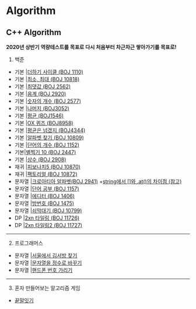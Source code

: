 # Algorithm
C++ Algorithm
--
**2020년 상반기 역량테스트를 목표로 다시 처음부터 차근차근 쌓아가기를 목표로!**

1. 백준 

+ 기본 |[더하기 사이클 (BOJ 1110)](https://github.com/danielkang1003/Algorithm/blob/master/boj1110.cpp)
+ 기본 |[최소, 최대 (BOJ 10818)](https://github.com/danielkang1003/Algorithm/blob/master/boj10818.cpp)
+ 기본 |[최댓값 (BOJ 2562)](https://github.com/danielkang1003/Algorithm/blob/master/boj2562.cpp)
+ 기본 |[음계 (BOJ 2920)](https://github.com/danielkang1003/Algorithm/blob/master/boj2920.cpp)
+ 기본 |[숫자의 개수 (BOJ 2577)](https://github.com/danielkang1003/Algorithm/blob/master/boj2577.cpp)
+ 기본 |[나머지 (BOJ3052)](https://github.com/danielkang1003/Algorithm/blob/master/boj3052.cpp)
+ 기본 |[평균 (BOJ1546)](https://github.com/danielkang1003/Algorithm/blob/master/boj1546.cpp)
+ 기본 |[OX 퀴즈 (BOJ8958)](https://github.com/danielkang1003/Algorithm/blob/master/boj8958.cpp)
+ 기본 |[평균은 넘겠지 (BOJ4344)](https://github.com/danielkang1003/Algorithm/blob/master/boj4344.cpp)
+ 기본 |[알파벳 찾기 (BOJ 10809)](https://github.com/danielkang1003/Algorithm/blob/master/boj10809.cpp)
+ 기본 |[단어의 개수 (BOJ 1152)](https://github.com/danielkang1003/Algorithm/blob/master/boj1152.cpp)
+ 기본|[별찍기 10 (BOJ 2447)](https://github.com/danielkang1003/Algorithm/blob/master/boj2447.cpp)
+ 기본 |[상수 (BOJ 2908)](https://github.com/danielkang1003/Algorithm/blob/master/boj2908.cpp)
+ 재귀 |[피보나치5 (BOJ 10870)](https://github.com/danielkang1003/Algorithm/blob/master/boj10870.cpp)
+ 재귀 |[팩토리얼 (BOJ 10872)](https://github.com/danielkang1003/Algorithm/blob/master/boj10872.cpp)
+ 문자열 |[크로아티아 알파벳(BOJ 2941)](https://github.com/danielkang1003/Algorithm/blob/master/boj2941.cpp)
	+[string에서 []와 .at()의 차이점 (참고)](https://neodreamer-dev.tistory.com/m/256)
+ 문자열 |[단어 공부 (BOJ 1157)](https://github.com/danielkang1003/Algorithm/blob/master/boj1157.cpp)
+ 문자열 |[에디터 (BOJ 1406)](https://github.com/danielkang1003/Algorithm/blob/master/boj1406.cpp)
+ 문자열 |[방번호 (BOJ 1475)](https://github.com/danielkang1003/Algorithm/blob/master/boj1475.cpp)
+ 문자열 |[쇠막대기 (BOJ 10799)](https://github.com/danielkang1003/Algorithm/blob/master/boj10799.cpp)
+ DP |[2xn 타일링 (BOJ 11726)](https://github.com/danielkang1003/Algorithm/blob/master/boj11726.cpp)
+ DP |[2xn 타일링2 (BOJ 11727)]((https://github.com/danielkang1003/Algorithm/blob/master/boj11727.cpp))
----

2. 프로그래머스
+ 문자열 |[서울에서 김서방 찾기](https://github.com/danielkang1003/Algorithm/blob/master/%EC%84%9C%EC%9A%B8%EC%97%90%EC%84%9C%20%EA%B9%80%EC%84%9C%EB%B0%A9%EC%B0%BE%EA%B8%B0.cpp)
+ 문자열 |[문자열을 정수로 바꾸기](https://github.com/danielkang1003/Algorithm/blob/master/%EB%AC%B8%EC%9E%90%EC%97%B4%EC%9D%84%20%EC%A0%95%EC%88%98%EB%A1%9C%20%EB%B0%94%EA%BE%B8%EA%B8%B0.cpp)
+ 문자열 |[핸드폰 번호 가리기](https://github.com/danielkang1003/Algorithm/blob/master/%ED%95%B8%EB%93%9C%ED%8F%B0%20%EB%B2%88%ED%98%B8%20%EA%B0%80%EB%A6%AC%EA%B8%B0.cpp)
----
3. 혼자 만들어보는 알고리즘 게임
- [끝말잇기](https://github.com/danielkang1003/Algorithm/blob/master/%EB%81%9D%EB%A7%90%EC%9E%87%EA%B8%B0%EA%B2%8C%EC%9E%84.cpp)
